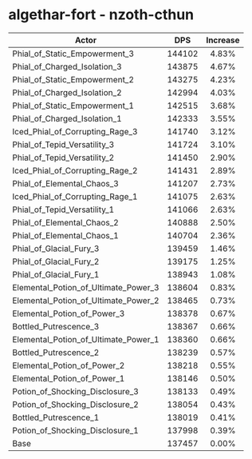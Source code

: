 # algethar-fort - nzoth-cthun
| Actor | DPS | Increase |
|---|:---:|:---:|
|Phial_of_Static_Empowerment_3|144102|4.83%|
|Phial_of_Charged_Isolation_3|143875|4.67%|
|Phial_of_Static_Empowerment_2|143275|4.23%|
|Phial_of_Charged_Isolation_2|142994|4.03%|
|Phial_of_Static_Empowerment_1|142515|3.68%|
|Phial_of_Charged_Isolation_1|142333|3.55%|
|Iced_Phial_of_Corrupting_Rage_3|141740|3.12%|
|Phial_of_Tepid_Versatility_3|141724|3.10%|
|Phial_of_Tepid_Versatility_2|141450|2.90%|
|Iced_Phial_of_Corrupting_Rage_2|141431|2.89%|
|Phial_of_Elemental_Chaos_3|141207|2.73%|
|Iced_Phial_of_Corrupting_Rage_1|141075|2.63%|
|Phial_of_Tepid_Versatility_1|141066|2.63%|
|Phial_of_Elemental_Chaos_2|140888|2.50%|
|Phial_of_Elemental_Chaos_1|140704|2.36%|
|Phial_of_Glacial_Fury_3|139459|1.46%|
|Phial_of_Glacial_Fury_2|139175|1.25%|
|Phial_of_Glacial_Fury_1|138943|1.08%|
|Elemental_Potion_of_Ultimate_Power_3|138604|0.83%|
|Elemental_Potion_of_Ultimate_Power_2|138465|0.73%|
|Elemental_Potion_of_Power_3|138378|0.67%|
|Bottled_Putrescence_3|138367|0.66%|
|Elemental_Potion_of_Ultimate_Power_1|138360|0.66%|
|Bottled_Putrescence_2|138239|0.57%|
|Elemental_Potion_of_Power_2|138218|0.55%|
|Elemental_Potion_of_Power_1|138146|0.50%|
|Potion_of_Shocking_Disclosure_3|138133|0.49%|
|Potion_of_Shocking_Disclosure_2|138054|0.43%|
|Bottled_Putrescence_1|138019|0.41%|
|Potion_of_Shocking_Disclosure_1|137998|0.39%|
|Base|137457|0.00%|
